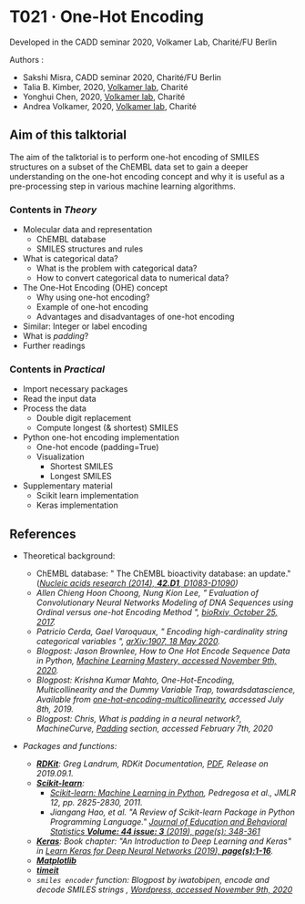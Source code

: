 # T021 · One-Hot Encoding

Developed in the CADD seminar 2020, Volkamer Lab, Charité/FU Berlin 

Authors :

- Sakshi Misra, CADD seminar 2020, Charité/FU Berlin
- Talia B. Kimber, 2020, [Volkamer lab](https://volkamerlab.org), Charité
- Yonghui Chen, 2020, [Volkamer lab](https://volkamerlab.org), Charité
- Andrea Volkamer, 2020, [Volkamer lab](https://volkamerlab.org), Charité


## Aim of this talktorial

The aim of the talktorial is to perform one-hot encoding of SMILES structures on a subset of the ChEMBL data set to gain a deeper understanding on the one-hot encoding concept and why it is useful as a pre-processing step in various machine learning algorithms.


### Contents in *Theory*

- Molecular data and representation
    - ChEMBL database
    - SMILES structures and rules
- What is categorical data?
     - What is the problem with categorical data?
     - How to convert categorical data to numerical data?
- The One-Hot Encoding (OHE) concept
     - Why using one-hot encoding?
     - Example of one-hot encoding
     - Advantages and disadvantages of one-hot encoding
- Similar: Integer or label encoding
- What is *padding*?
- Further readings


### Contents in *Practical*

- Import necessary packages
- Read the input data
- Process the data
     - Double digit replacement
     - Compute longest (& shortest) SMILES
- Python one-hot encoding implementation
     - One-hot encode (padding=True)
     - Visualization
          - Shortest SMILES
          - Longest SMILES 
- Supplementary material
   - Scikit learn implementation
   - Keras implementation


## References

- Theoretical background:
     - ChEMBL database: " The ChEMBL bioactivity database: an update." ([<i>Nucleic acids research<i> (2014), <b>42.D1</b>, D1083-D1090](https://doi.org/10.1093/nar/gkt1031))
     - Allen Chieng Hoon Choong, Nung Kion Lee, " *Evaluation of Convolutionary Neural Networks Modeling of DNA Sequences using Ordinal versus one-hot Encoding Method* ", [bioRxiv, October 25, 2017](https://doi.org/10.1101/186965).
     - Patricio Cerda, Gael Varoquaux, " *Encoding high-cardinality string categorical variables* ", [arXiv:1907, 18 May 2020](https://arxiv.org/pdf/1907.01860v5.pdf).
     - Blogpost: Jason Brownlee, *How to One Hot Encode Sequence Data in Python*, [Machine Learning Mastery, accessed November 9th, 2020](https://machinelearningmastery.com/how-to-one-hot-encode-sequence-data-in-python/).
     - Blogpost: Krishna Kumar Mahto, *One-Hot-Encoding, Multicollinearity and the Dummy Variable Trap*, towardsdatascience, Available from [one-hot-encoding-multicollinearity](https://towardsdatascience.com/one-hot-encoding-multicollinearity-and-the-dummy-variable-trap-b5840be3c41a/), accessed July 8th, 2019.
     - Blogpost: Chris, *What is padding in a neural network?*, MachineCurve, [Padding](https://www.machinecurve.com/index.php/2020/02/07/what-is-padding-in-a-neural-network/#:~:text=Padding%20avoids%20the%20loss%20of%20spatial%20dimensions,-Sometimes%2C%20however%2C%20you&text=You%20need%20the%20output%20images,in%20order%20to%20generate%20them.) section, accessed February 7th, 2020
     

- Packages and functions:
     - [**RDKit**](https://www.rdkit.org/docs/GettingStartedInPython.html): Greg Landrum,  *RDKit Documentation*, [PDF](https://buildmedia.readthedocs.org/media/pdf/rdkit/latest/rdkit.pdf), Release on 2019.09.1.
     - [**Scikit-learn**](https://scikit-learn.org/stable/): 
        - [Scikit-learn: Machine Learning in Python](https://jmlr.csail.mit.edu/papers/v12/pedregosa11a.html), Pedregosa *et al.*, JMLR 12, pp. 2825-2830, 2011.
        - Jiangang Hao, et al. "A Review of Scikit-learn Package in Python Programming Language." [*Journal of Education and Behavioral Statistics* **Volume: 44 issue: 3** (2019), page(s): 348-361](https://doi.org/10.3102/1076998619832248)
     - [**Keras**](https://keras.io/): Book chapter: "An Introduction to Deep Learning and Keras" in [*Learn Keras for Deep Neural Networks* (2019), **page(s):1-16**](https://doi.org/10.1007/978-1-4842-4240-7).
     - [**Matplotlib**](https://matplotlib.org/)
     - [**timeit**](https://docs.python.org/3/library/timeit.html)
     - `smiles encoder` function: Blogpost by iwatobipen, *encode and decode SMILES strings* , [Wordpress, accessed November 9th, 2020](https://iwatobipen.wordpress.com/2017/01/22/encode-and-decode-smiles-strings/)
